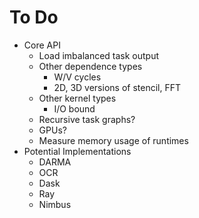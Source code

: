 # To Do

  * Core API
      * Load imbalanced task output
      * Other dependence types
          * W/V cycles
          * 2D, 3D versions of stencil, FFT
      * Other kernel types
          * I/O bound
      * Recursive task graphs?
      * GPUs?
      * Measure memory usage of runtimes
  * Potential Implementations
      * DARMA
      * OCR
      * Dask
      * Ray
      * Nimbus
